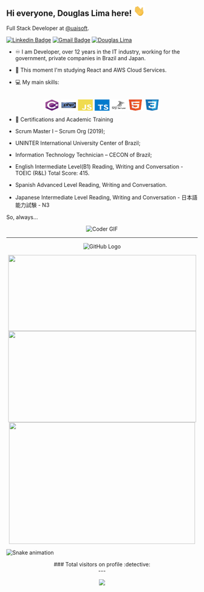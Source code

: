 <h2>Hi everyone, Douglas Lima here! <img src="https://raw.githubusercontent.com/Douglasproglima/douglasproglima/master/gifs/Hi.gif" width="30px"></h2>

Full Stack Developer at [@uaisoft](https://github.com/UaisoftERP).

[![Linkedin Badge](https://img.shields.io/badge/Douglas%20Lima-blue?style=flat-square&logo=Linkedin&logoColor=white&link=https://www.linkedin.com/in/douglasproglima/)](https://www.linkedin.com/in/douglasproglima/) [![Gmail Badge](https://img.shields.io/badge/douglasproglima@gmail.com-c14438?style=flat-square&logo=Gmail&logoColor=white&link=mailto:douglasproglima@gmail.com)](mailto:douglasproglima@gmail.com) [![Douglas Lima](https://img.shields.io/badge/douglasproglima.com-636363?&style=flat-square)](https://douglasproglima.com/)

- ♾️ I am Developer, over 12 years in the IT industry, working for the government, private companies in Brazil and Japan.
- 🌱 This moment I'm studying React and AWS Cloud Services.

- 💻 My main skills:

<div style="display: inline_block" align="center"><br>
  <img align="center" alt="dlima-Csharp" height="30" width="40" src="https://raw.githubusercontent.com/devicons/devicon/master/icons/csharp/csharp-original.svg">
  <img align="center" alt="dlima-Php" height="30" width="40" src="https://raw.githubusercontent.com/devicons/devicon/master/icons/php/php-original.svg">
  <img align="center" alt="dlima-Js" height="30" width="40" src="https://raw.githubusercontent.com/devicons/devicon/master/icons/javascript/javascript-plain.svg">
  <img align="center" alt="dlima-Ts" height="30" width="40" src="https://raw.githubusercontent.com/devicons/devicon/master/icons/typescript/typescript-plain.svg">
  <img align="center" alt="dlima-Mssql" height="30" width="40" src="https://raw.githubusercontent.com/devicons/devicon/master/icons/microsoftsqlserver/microsoftsqlserver-plain-wordmark.svg">
  <img align="center" alt="dlima-HTML" height="30" width="40" src="https://raw.githubusercontent.com/devicons/devicon/master/icons/html5/html5-original.svg">
  <img align="center" alt="dlima-CSS" height="30" width="40" src="https://raw.githubusercontent.com/devicons/devicon/master/icons/css3/css3-original.svg">
</div>

- 📝 Certifications and Academic Training

- Scrum Master I – Scrum Org (2019);
- UNINTER International University Center of Brazil;
- Information Technology Technician – CECON of Brazil;

- English Intermediate Level(B1) Reading, Writing and Conversation - TOEIC (R&L) Total Score: 415.
- Spanish Advanced Level Reading, Writing and Conversation.
- Japanese Intermediate Level Reading, Writing and Conversation - 日本語能力試験 - N3

So, always...

<!--
<div align="center">
<img src="https://media.giphy.com/media/3ohs7UUn0xTJ7KYZK8/giphy.gif" alt="preview"/>
</div>
-->

<div align="center">
<img src="https://media.giphy.com/media/SWoSkN6DxTszqIKEqv/giphy.gif" alt="Coder GIF" width="500">
</div>

____________
<div align="center">
  <img src="https://raw.githubusercontent.com/raghavk16/raghavk16/master/octo.gif" alt="GitHub Logo" width="150" height="150" />
</div>

<p  align="center">
  <img height="200px" width="495px" align="center" src="https://github-readme-stats.vercel.app/api?username=douglasproglima&count_private=true&show_icons=true&theme=dracula" /></br>
  <img height="240px"  width="495px" align="center" src="https://github-readme-stats.vercel.app/api/top-langs/?username=douglasproglima&layout=compact&count_private=true&show_icons=true&theme=dracula" /></br>
  <img height="320px" width="490px" align="center" src="https://github-readme-stats.vercel.app/api/wakatime?username=douglasproglima&layout=compact&count_private=true&show_icons=true&theme=dracula" /></br>
</p>

![Snake animation](https://github.com/jefersondevsouza/jefersondevsouza/blob/output/github-contribution-grid-snake.svg)

<p align="center"> 
 ### Total visitors on profile :detective: <br>
 ---
 <p align="center">
   <img alingn="center" src="https://profile-counter.glitch.me/douglasproglima/count.svg" />
 </p>
</p>
